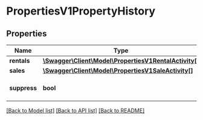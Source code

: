 # PropertiesV1PropertyHistory

## Properties
Name | Type | Description | Notes
------------ | ------------- | ------------- | -------------
**rentals** | [**\Swagger\Client\Model\PropertiesV1RentalActivity[]**](PropertiesV1RentalActivity.md) |  | [optional] 
**sales** | [**\Swagger\Client\Model\PropertiesV1SaleActivity[]**](PropertiesV1SaleActivity.md) |  | [optional] 
**suppress** | **bool** | Gets or Sets Suppress | [optional] 

[[Back to Model list]](../../README.md#documentation-for-models) [[Back to API list]](../../README.md#documentation-for-api-endpoints) [[Back to README]](../../README.md)

